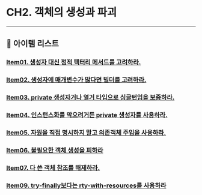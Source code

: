 # CH2. 객체의 생성과 파괴
*********

## 📜 아이템 리스트

### [Item01. 생성자 대신 정적 팩터리 메서드를 고려하라.](item01.생성자%20대신%20정적%20팩터리%20메서드를%20고려하라.md)
### [Item02. 생성자에 매개변수가 많다면 빌더를 고려하라.](item02.생성자에%20매개변수가%20많다면%20빌더를%20고려하라.md)
### [Item03. private 생성자거나 열거 타입으로 싱글턴임을 보증하라.](item03.private%20생성자거나%20열거%20타입으로%20싱글턴임을%20보증하라.md) 
### [Item04. 인스턴스화를 막으려거든 private 생성자를 사용하라.](item04.인스턴스화를%20막으려거든%20private%20생성자를%20사용하라.md)
### [Item05. 자원을 직접 명시하지 말고 의존객체 주입을 사용하라.](item05.자원을%20직접%20명시하지%20말고%20의존객체%20주입을%20사용하라.md)
### [Item06. 불필요한 객체 생성을 피하라](item06.불필요한%20객체%20생성을%20피하라.md)
### [Item07. 다 쓴 객체 참조를 해제하라.](item07.다%20쓴%20객체%20참조를%20해제하라.md)
### [Item09. try-finally보다는 rty-with-resources를 사용하라](item09.try-finally보다는%20try-with-resources를%20사용하라.md)